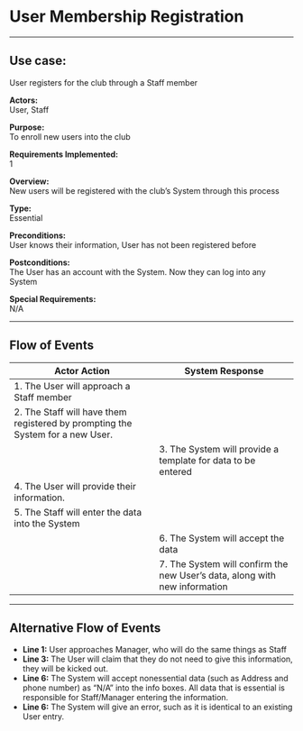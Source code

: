 # User Membership Registration  

---

## Use case: 
User registers for the club through a Staff member  

**Actors:**  
User, Staff  

**Purpose:**  
To enroll new users into the club  

**Requirements Implemented:**  
1  

**Overview:**  
New users will be registered with the club’s System through this process  

**Type:**  
Essential  

**Preconditions:**  
User knows their information, User has not been registered before  

**Postconditions:**  
The User has an account with the System. Now they can log into any System  

**Special Requirements:**  
N/A  

---

## Flow of Events

| **Actor Action** | **System Response** |
|------------------|---------------------|
| 1. The User will approach a Staff member |  |
| 2. The Staff will have them registered by prompting the System for a new User. ||
|| 3. The System will provide a template for data to be entered |
| 4. The User will provide their information. |  |
| 5. The Staff will enter the data into the System ||
|| 6. The System will accept the data |
|  | 7. The System will confirm the new User’s data, along with new information |

---

## Alternative Flow of Events

- **Line 1:** User approaches Manager, who will do the same things as Staff
- **Line 3:** The User will claim that they do not need to give this information, they will be kicked out.  
- **Line 6:** The System will accept nonessential data (such as Address and phone number) as “N/A” into the info boxes. All data that is essential is responsible for Staff/Manager entering the information.
- **Line 6:** The System will give an error, such as it is identical to an existing User entry.
